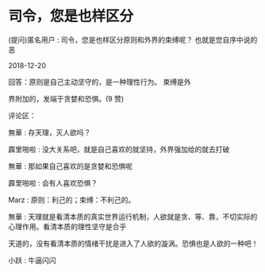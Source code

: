 # 司令，您是也样区分

(提问)匿名用户 : 司令，您是也样区分原则和外界的束缚呢？ 也就是您自序中说的恶

2018-12-20

回答：原则是自己主动坚守的，是一种理性行为。 束缚是外

界附加的，发端于贪婪和恐惧。(9 赞)

评论区：

無華 : 存天理，灭人欲吗？

霹里啪啦 : 没大关系吧，就是自己喜欢的就坚持，外界强加给的就去打破

無華 : 那如果自己喜欢的是贪婪和恐惧呢

霹里啪啦 : 会有人喜欢恐惧？

Marz : 原则：利己的；束缚：不利己的。

無華 : 天理就是看清本质的真实世界运行机制，人欲就是贪、等、靠，不切实际的心理作用。看清本质的理性坚守是合乎

天道的，没有看清本质的情绪干扰是进入了人欲的漩涡。恐惧也是人欲的一种吧！

小跃 : 牛逼闪闪